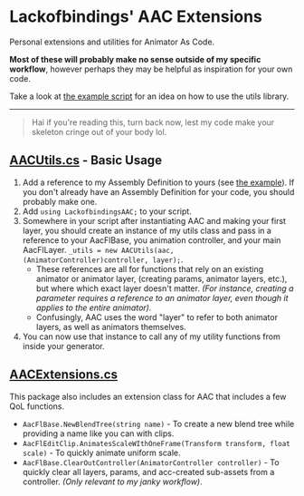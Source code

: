 # Lackofbindings' AAC Extensions

Personal extensions and utilities for Animator As Code.

**Most of these will probably make no sense outside of my specific workflow**, however perhaps they may be helpful as inspiration for your own code.

Take a look at [the example script](Packages/com.lackofbindings.aacextensions/Examples/AACGenerator.cs) for an idea on how to use the utils library.

----

> Hai if you're reading this, turn back now, lest my code make your skeleton cringe out of your body lol.

##  [AACUtils.cs](Packages/com.lackofbindings.aacextensions/Editor/AACUtils.cs) - Basic Usage

1. Add a reference to my Assembly Definition to yours (see [the example](Packages/com.lackofbindings.aacextensions/Examples/)). If you don't already have an Assembly Definition for your code, you should probably make one.
2. Add `using LackofbindingsAAC;` to your script.
3. Somewhere in your script after instantiating AAC and making your first layer, you should create an instance of my utils class and pass in a reference to your AacFlBase, you animation controller, and your main AacFlLayer.  `_utils = new AACUtils(aac, (AnimatorController)controller, layer);`. 
   * These references are all for functions that rely on an existing animator or animator layer, (creating params, animator layers, etc.), but where which exact layer doesn't matter. *(For instance, creating a parameter requires a reference to an animator layer, even though it applies to the entire animator).*
   * Confusingly, AAC uses the word "layer" to refer to both animator layers, as well as animators themselves.
4. You can now use that instance to call any of my utility functions from inside your generator.

## [AACExtensions.cs](Packages/com.lackofbindings.aacextensions/Editor/AACExtensions/AACExtensions.cs)

This package also includes an extension class for AAC that includes a few QoL functions. 

* `AacFlBase.NewBlendTree(string name)` - To create a new blend tree while providing a name like you can with clips.
* `AacFlEditClip.AnimatesScaleWIthOneFrame(Transform transform, float scale)` - To quickly animate uniform scale.
* `AacFlBase.ClearOutController(AnimatorController controller)` - To quickly clear all layers, params, and acc-created sub-assets from a controller. *(Only relevant to my janky workflow)*.